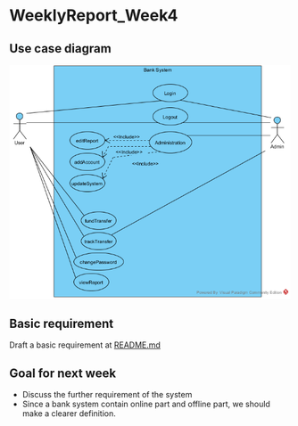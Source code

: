 # WeeklyReport_Week4

## Use case diagram

![photo](../Others/BankSysUseCase.png)

## Basic requirement 

Draft a basic requirement at [README.md](../Others/basic_describe.md)

## Goal for next week

- Discuss the further requirement of the system 
- Since a bank system contain online part and offline part, we should make a clearer definition.

